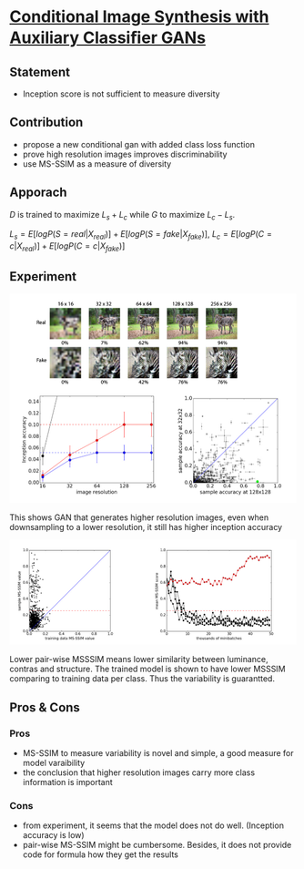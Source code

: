 # [Conditional Image Synthesis with Auxiliary Classiﬁer GANs](http://arxiv.org/abs/1610.09585)

## Statement

* Inception score is not sufficient to measure diversity

## Contribution

* propose a new conditional gan with added class loss function
* prove high resolution images improves discriminability
* use MS-SSIM as a measure of diversity 

## Apporach

$D$ is trained to maximize $L_s + L_c$ while $G$ to maximize $L_c - L_s$.

$L_s = E[logP(S=real|X_{real})] + E[logP(S=fake| X_{fake})]$,
$L_c = E[logP(C = c | X_{real})] + E[logP(C=c|X_{fake})]$

## Experiment

![result1](resolution.jpeg)

This shows GAN that generates higher resolution images, even when downsampling to a lower resolution, it still has higher inception accuracy

![result2](MSSSIM.jpeg)

Lower pair-wise MSSSIM means lower similarity between luminance, contras and structure. The trained model is shown to have lower MSSSIM comparing to training data per class. Thus the variability is guarantted.

## Pros & Cons

### Pros

* MS-SSIM to measure variability is novel and simple, a good measure for model varaibility
* the conclusion that higher resolution images carry more class information is important

### Cons

* from experiment, it seems that the model does not do well. (Inception accuracy is low)
* pair-wise MS-SSIM might be cumbersome. Besides, it does not provide code for formula how they get the results
